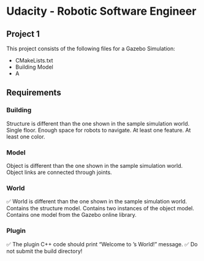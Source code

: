 # Udacity - Robotic Software Engineer
## Project 1

This project consists of the following files for a Gazebo Simulation:
- CMakeLists.txt
- Building Model
- A 


## Requirements
### Building
Structure is different than the one shown in the sample simulation world.
Single floor.
Enough space for robots to navigate.
At least one feature.
At least one color.

### Model
Object is different than the one shown in the sample simulation world.
Object links are connected through joints.

### World
✅ World is different than the one shown in the sample simulation world.
Contains the structure model.
Contains two instances of the object model.
Contains one model from the Gazebo online library.

### Plugin
✅ The plugin C++ code should print “Welcome to <your name>’s World!” message.
✅ Do not submit the build directory! 
